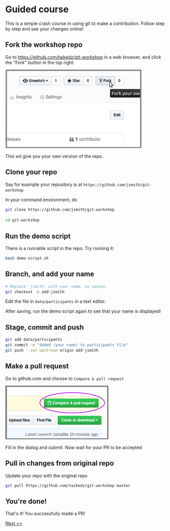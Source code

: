# Guided course

This is a simple crash course in using git to make a contribution. Follow step by step and see your changes online!

## Fork the workshop repo

Go to <https://github.com/taikedz/git-workshop> in a web browser, and click the "Fork" button in the top right:

![fork button](images/github_forkbutton.png)

This wil give you your own version of the repo.

## Clone your repo

Say for example your repository is at `https://github.com/jsmith/git-workshop`

In your command environment, do

```sh
git clone https://github.com/jsmith/git-workshop

cd git-workshop
```

## Run the demo script

There is a runnable script in the repo. Try running it:

```sh
bash demo-script.sh
```

## Branch, and add your name

```sh
# Replace 'jsmith' with your name, no spaces.
git checkout -b add-jsmith
```

Edit the file in `data/participants` in a text editor.

After saving, run the demo script again to see that your name is displayed!

## Stage, commit and push

```sh
git add data/participants
git commit -m "Added (your name) to participants file"
git push --set-upstream origin add-jsmith
```

## Make a pull request

Go to github.com and choose to `Compare & pull request`

![fork button](images/github_prbutton.png)

Fill in the dialog and submit. Now wait for your PR to be accepted

## Pull in changes from original repo

Update your repo with the original repo

```sh
git pull https://github.com/taikedz/git-workshop master
```

## You're done!

That's it! You successfully made a PR!

[Next >>](06_get_more_help.md)